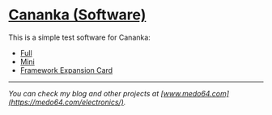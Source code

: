 [Cananka (Software)](https://medo64.com/cananka/)
=================================================

This is a simple test software for Cananka:
* [Full](https://github.com/medo64/Cananka)
* [Mini](https://github.com/medo64/CanankaMini)
* [Framework Expansion Card](https://github.com/medo64/CanankaFEC)


---
*You can check my blog and other projects at [www.medo64.com](https://medo64.com/electronics/).*
